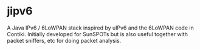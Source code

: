 # jipv6
A Java IPv6 / 6LoWPAN stack inspired by uIPv6 and the 6LoWPAN code in Contiki. Initially developed for SunSPOTs
but is also useful together with packet sniffers, etc for doing packet analysis.



